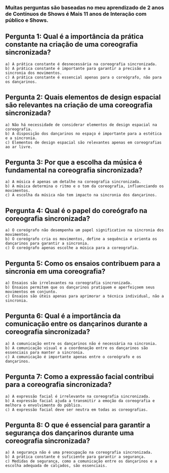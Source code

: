   
### Muitas perguntas são baseadas no meu aprendizado de 2 anos de Contínuos de Shows é Mais 11 anos de Interação com público e Shows.
  
## Pergunta 1: Qual é a importância da prática constante na criação de uma coreografia sincronizada?
```
a) A prática constante é desnecessária na coreografia sincronizada.
b) A prática constante é importante para garantir a precisão e a sincronia dos movimentos.
c) A prática constante é essencial apenas para o coreógrafo, não para os dançarinos.
```
  
## Pergunta 2: Quais elementos de design espacial são relevantes na criação de uma coreografia sincronizada?
  
```
a) Não há necessidade de considerar elementos de design espacial na coreografia.
b) A disposição dos dançarinos no espaço é importante para a estética e a sincronia.
c) Elementos de design espacial são relevantes apenas em coreografias ao ar livre.
```
  
## Pergunta 3: Por que a escolha da música é fundamental na coreografia sincronizada?
  
```
a) A música é apenas um detalhe na coreografia sincronizada.
b) A música determina o ritmo e o tom da coreografia, influenciando os movimentos.
c) A escolha da música não tem impacto na sincronia dos dançarinos.
```
  
## Pergunta 4: Qual é o papel do coreógrafo na coreografia sincronizada?
```
a) O coreógrafo não desempenha um papel significativo na sincronia dos movimentos.
b) O coreógrafo cria os movimentos, define a sequência e orienta os dançarinos para garantir a sincronia.
c) O coreógrafo apenas escolhe a música para a coreografia.
```
  
## Pergunta 5: Como os ensaios contribuem para a sincronia em uma coreografia?
```
a) Ensaios são irrelevantes na coreografia sincronizada.
b) Ensaios permitem que os dançarinos pratiquem e aperfeiçoem seus movimentos em conjunto.
c) Ensaios são úteis apenas para aprimorar a técnica individual, não a sincronia.
```
  
## Pergunta 6: Qual é a importância da comunicação entre os dançarinos durante a coreografia sincronizada?
  
  
```
a) A comunicação entre os dançarinos não é necessária na sincronia.
b) A comunicação visual e a coordenação entre os dançarinos são essenciais para manter a sincronia.
c) A comunicação é importante apenas entre o coreógrafo e os dançarinos.
```
  
## Pergunta 7: Como a expressão facial contribui para a coreografia sincronizada?
```
a) A expressão facial é irrelevante na coreografia sincronizada.
b) A expressão facial ajuda a transmitir a emoção da coreografia e melhora o envolvimento do público.
c) A expressão facial deve ser neutra em todas as coreografias.
```
  
  
## Pergunta 8: O que é essencial para garantir a segurança dos dançarinos durante uma coreografia sincronizada?
```
a) A segurança não é uma preocupação na coreografia sincronizada.
b) A prática constante é suficiente para garantir a segurança.
c) Medidas de segurança, como a comunicação entre os dançarinos e a escolha adequada de calçados, são essenciais.
```
  